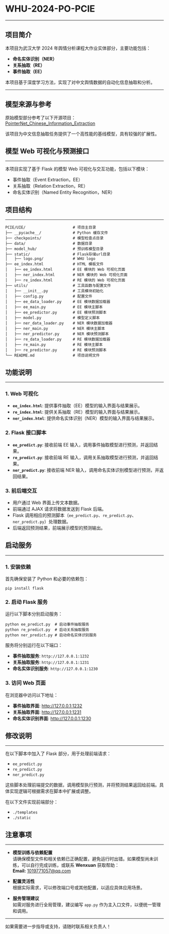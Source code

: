 # WHU-2024-PO-PCIE
---

## 项目简介

本项目为武汉大学 2024 年舆情分析课程大作业实体部分，主要功能包括：

- **命名实体识别（NER）**
- **关系抽取（RE）**
- **事件抽取（EE）**

本项目基于深度学习方法，实现了对中文舆情数据的自动化信息抽取和分析。

---

## 模型来源与参考

原始模型部分参考了以下开源项目：
[PointerNet_Chinese_Information_Extraction](https://github.com/taishan1994/PointerNet_Chinese_Information_Extraction)

该项目为中文信息抽取任务提供了一个高性能的基线模型，具有较强的扩展性。

## 模型 Web 可视化与预测接口

------------------------------------------------------------------------

本项目实现了基于 Flask 的模型 Web 可视化与交互功能，包括以下模块：
- 事件抽取（Event Extraction，EE）
- 关系抽取（Relation Extraction，RE）
- 命名实体识别（Named Entity Recognition，NER）

## 项目结构

------------------------------------------------------------------------

``` plaintext
PCIE/UIE/                     # 项目主目录
├── __pycache__/              # Python 缓存文件
├── checkpoints/              # 模型检查点目录
├── data/                     # 数据目录
├── model_hub/                # 预训练模型目录
├── static/                   # Flask存储url目录
│   ├── logo.png/             # WHU logo
├── ee_index.html             # HTML 模板文件
│   ├── ee_index.html         # EE 模块的 Web 可视化页面
│   ├── ner_index.html        # NER 模块的 Web 可视化页面
│   ├── re_index.html         # RE 模块的 Web 可视化页面
├── utils/                    # 工具函数与配置文件
│   ├── __init__.py           # 工具模块初始化
│   ├── config.py             # 配置文件
│   ├── ee_data_loader.py     # EE 模块数据加载器
│   ├── ee_main.py            # EE 模块主脚本
│   ├── ee_predictor.py       # EE 模块预测脚本
│   ├── model.py              # 模型定义脚本
│   ├── ner_data_loader.py    # NER 模块数据加载器
│   ├── ner_main.py           # NER 模块主脚本
│   ├── ner_predictor.py      # NER 模块预测脚本
│   ├── re_data_loader.py     # RE 模块数据加载器
│   ├── re_main.py            # RE 模块主脚本
│   ├── re_predictor.py       # RE 模块预测脚本
└── README.md                 # 项目说明文件
```

## 功能说明

------------------------------------------------------------------------

### 1. Web 可视化

- **`ee_index.html`**: 提供事件抽取（EE）模型的输入界面与结果展示。
- **`re_index.html`**: 提供关系抽取（RE）模型的输入界面与结果展示。
- **`ner_index.html`**: 提供命名实体识别（NER）模型的输入界面与结果展示。

### 2. Flask 接口脚本

- **`ee_predict.py`**: 接收前端 EE 输入，调用事件抽取模型进行预测，并返回结果。
- **`re_predict.py`**: 接收前端 RE 输入，调用关系抽取模型进行预测，并返回结果。
- **`ner_predict.py`**: 接收前端 NER 输入，调用命名实体识别模型进行预测，并返回结果。

### 3. 前后端交互

- 用户通过 Web 界面上传文本数据。
- 前端通过 AJAX 请求将数据发送到 Flask 后端。
- Flask 调用相应的预测脚本（`ee_predict.py`、`re_predict.py`、`ner_predict.py`）处理数据。
- 后端返回预测结果，前端展示模型的预测输出。

## 启动服务

------------------------------------------------------------------------

### 1. 安装依赖

首先确保安装了 Python 和必要的依赖包：

    pip install flask

### 2. 启动 Flask 服务

运行以下脚本分别启动服务：

    python ee_predict.py  # 启动事件抽取服务
    python re_predict.py  # 启动关系抽取服务
    python ner_predict.py # 启动命名实体识别服务

服务将分别运行在以下端口：

- **事件抽取服务**: `http://127.0.0.1:1232`
- **关系抽取服务**: `http://127.0.0.1:1231`
- **命名实体识别服务**: `http://127.0.0.1:1230`

### 3. 访问 Web 页面

在浏览器中访问以下地址：

- **事件抽取界面**: <http://127.0.0.1:1232>
- **关系抽取界面**: <http://127.0.0.1:1231>
- **命名实体识别界面**: <http://127.0.0.1:1230>

## 修改说明

------------------------------------------------------------------------

在以下脚本中加入了 Flask 部分，用于处理前端请求：

- `ee_predict.py`
- `re_predict.py`
- `ner_predict.py`

这些脚本处理前端提交的数据，调用模型执行预测，并将预测结果返回给前端。具体实现逻辑可根据需求在脚本中扩展或调整。

在以下文件实现前端部分：

- `./templates`
- `./static`

## **注意事项**

---

- **模型训练与依赖配置**  
  请确保模型文件和相关依赖已正确配置，避免运行时出错。如果模型尚未训练，可以自行完成训练，或联系 **Wenxuan** 获取帮助：  
  **Email:** [1019771057@qq.com](mailto:1019771057@qq.com)

- **配置灵活性**  
  根据实际需求，可以修改端口号或其他配置，以适应具体应用场景。

- **服务管理建议**  
  如需对服务进行全局管理，建议编写 `app.py` 作为主入口文件，以便统一管理和调用。

---

如果需要进一步指导或支持，请随时联系相关负责人！
